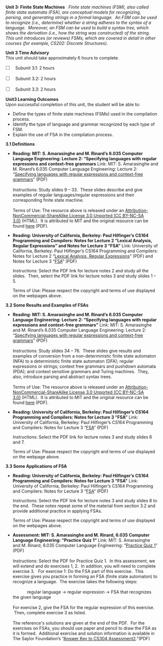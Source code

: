 **Unit 3: Finite State Machines** <span id="3"></span> 
*Finite state machines (FSM), also called finite state automata (FSA),
are conceptual models for recognizing, parsing, and generating strings
in a formal language.  An FSM can be used to recognize (i.e., determine)
whether a string adheres to the syntax of a language.  Moreover, an FSM
can be used to build a syntax tree, which shows the derivation (i.e.,
how the string was constructed) of the string.  This unit introduces (or
reviews) FSMs, which are covered in detail in other courses (for
example, CS202: Discrete Structures).*

**Unit 3 Time Advisory**  
This unit should take approximately 6 hours to complete.  
  
 <span
style="color: rgb(85, 85, 85); font-family: 'Myriad Pro', 'Gill Sans', 'Gill Sans MT', Calibri, sans-serif; font-size: 16px; line-height: 21px; text-align: left; -webkit-text-size-adjust: none; ">☐
   </span>Subunit 3.1: 2 hours  
  
 <span
style="color: rgb(85, 85, 85); font-family: 'Myriad Pro', 'Gill Sans', 'Gill Sans MT', Calibri, sans-serif; font-size: 16px; line-height: 21px; text-align: left; -webkit-text-size-adjust: none; ">☐
   </span>Subunit 3.2: 2 hours  
  
 <span
style="color: rgb(85, 85, 85); font-family: 'Myriad Pro', 'Gill Sans', 'Gill Sans MT', Calibri, sans-serif; font-size: 16px; line-height: 21px; text-align: left; -webkit-text-size-adjust: none; ">☐
   </span>Subunit 3.3: 2 hours

**Unit3 Learning Outcomes**  
Upon successful completion of this unit, the student will be able to:  
  
-   <span dir="LTR">De</span>fine the types of finite state machines
    (FSMs) used in the compilation process.
-   <span dir="LTR">Identify the type of language and grammar recognized
    by each type of FSM.</span>
-   <span dir="LTR">Explain the use of FSA in the compilation
    process.</span>

**3.1 Definitions** <span id="3.1"></span> 
-   **Reading: MIT: S. Amarasinghe and M. Rinard’s 6.035 Computer
    Language Engineering: Lecture 2: “Specifying languages with regular
    expressions and context-free grammars**
    Link: MIT: S. Amarasinghe and M. Rinard’s 6.035 Computer Language
    Engineering: Lecture 2: “[Specifying languages with regular
    expressions and context-free
    grammars](https://resources.saylor.org/archived/wp-content/uploads/2012/01/CS304-2.1-MIT.pdf)”
    (PDF)  
        
     Instructions: Study slides 9 – 33.  These slides describe and give
    examples of regular languages/regular expressions and their
    corresponding finite state machine.  
        
     Terms of Use: The resource above is released under
    an [Attribution-NonCommercial-ShareAlike License 3.0 Unported (CC
    BY-NC-SA
    3.0)](http://creativecommons.org/licenses/by-nc-sa/3.0/) (HTML).  It
    is attributed to MIT and the original resource can be
    found [here](http://ocw.mit.edu/courses/electrical-engineering-and-computer-science/6-035-computer-language-engineering-spring-2010/lecture-notes/) (PDF).

-   **Reading: University of California, Berkeley: Paul Hilfinger’s
    CS164 Programming and Compilers: Notes for Lecture 2 “Lexical
    Analysis, Regular Expressions” and Notes for Lecture 3 “FSA”**
    Link: University of California, Berkeley: Paul Hilfinger’s CS164
    Programming and Compilers: Notes for Lecture 2 “[Lexical Analysis,
    Regular
    Expressions](http://inst.eecs.berkeley.edu/~cs164/sp11/lectures/)”
    (PDF) and Notes for Lecture 3
    “[FSA](http://webcast.berkeley.edu/playlist#c,d,Computer_Science,03D59E2ECDDA66DF)”
    (PDF)  
      
     Instructions: Select the PDF link for lecture notes 2 and study all
    the slides.  Then, select the PDF link for lecture notes 3 and study
    slides 1 – 5.   
      
     Terms of Use: Please respect the copyright and terms of use
    displayed on the webpages above.

**3.2 Some Results and Examples of FSAs** <span id="3.2"></span> 
-   **Reading: MIT: S. Amarasinghe and M. Rinard’s 6.035 Computer
    Language Engineering: Lecture 2: “Specifying languages with regular
    expressions and context-free grammars”**
    Link: MIT: S. Amarasinghe and M. Rinard’s 6.035 Computer Language
    Engineering: Lecture 2: “[Specifying languages with regular
    expressions and context-free
    grammars](https://resources.saylor.org/archived/wp-content/uploads/2012/01/CS304-2.1-MIT.pdf)”
    (PDF)  
        
     Instructions: Study slides 34 – 76.  These slides give results and
    examples of conversion from a non-deterministic finite state
    automaton (NFA) to a deterministic finite state automaton (DFA);
    regular expressions or strings; context free grammars and pushdown
    automata (PDA); and context sensitive grammars and Turing machines. 
    They, also, introduce parsing and abstract syntax trees.  
        
     Terms of Use: The resource above is released under
    an [Attribution-NonCommercial-ShareAlike License 3.0 Unported (CC
    BY-NC-SA
    3.0)](http://creativecommons.org/licenses/by-nc-sa/3.0/) (HTML).  It
    is attributed to MIT and the original resource can be
    found [here](http://ocw.mit.edu/courses/electrical-engineering-and-computer-science/6-035-computer-language-engineering-spring-2010/lecture-notes/) (PDF).

-   **Reading: University of California, Berkeley: Paul Hilfinger’s
    CS164 Programming and Compilers: Notes for Lecture 3 “FSA”**
    Link: University of California, Berkeley: Paul Hilfinger’s CS164
    Programming and Compilers: Notes for Lecture 3
    “[FSA](http://inst.eecs.berkeley.edu/~cs164/sp11/lectures/)” (PDF)  
      
     Instructions: Select the PDF link for lecture notes 3 and study
    slides 6 and 7.   
      
     Terms of Use: Please respect the copyright and terms of use
    displayed on the webpage above.

**3.3 Some Applications of FSA** <span id="3.3"></span> 
-   **Reading: University of California, Berkeley: Paul Hilfinger’s
    CS164 Programming and Compilers: Notes for Lecture 3 “FSA”**
    Link: University of California, Berkeley: Paul Hilfinger’s CS164
    Programming and Compilers: Notes for Lecture 3
    “[FSA](http://inst.eecs.berkeley.edu/~cs164/sp11/lectures/)” (PDF)  
      
     Instructions: Select the PDF link for lecture notes 3 and study
    slides 8 to the end.  These notes repeat some of the material from
    section 3.2 and provide additional practice in applying FSAs.    
      
     Terms of Use: Please respect the copyright and terms of use
    displayed on the webpages above.

-   **Assessment: MIT: S. Amarasinghe and M. Rinard, 6.035 Computer
    Language Engineering: “Practice Quiz 1”**
    Link: MIT: S. Amarasinghe and M. Rinard, 6.035 Computer
    Language Engineering: “[Practice Quiz
    1](https://resources.saylor.org/archived/wp-content/uploads/2012/02/CS304-QUIZ.pdf)”
    (PDF)  
        
     Instructions: Select the PDF for Practice Quiz 1.  In this
    assessment, we will extend and do exercises 1, 2.  In addition, you
    will need to complete exercise 3.   For exercise 1: Do the FSA part
    of this exercise.  This exercise gives you practice in forming an
    FSA (finite state automaton) to recognize a language.  The exercise
    takes the following steps:  
        
                 regular language → regular expression → FSA that
    recognizes the given language  
        
     For exercise 2, give the FSA for the regular expression of this
    exercise.   Then, complete exercise 3 as listed.  
        
     The reference's solutions are given at the end of the PDF.  For the
    exercises on FSAs, you should use paper and pencil to draw the FSA
    as it is formed.  Additional exercise and solution information is
    available in The Saylor Foundation’s “[Answer Key to CS304
    Assessment2](https://resources.saylor.org/archived/wp-content/uploads/2012/08/CS304-Unit-3-Answer-Key-to-Assessment-2-FINAL.pdf).”(PDF)  


